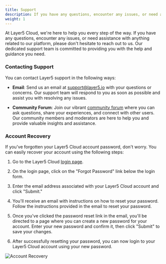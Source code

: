 ```yaml
---
title: Support
description: If you have any questions, encounter any issues, or need assistance with anything related to our platform, please don't hesitate to reach out to us.
weight: 1
---
```


At Layer5 Cloud, we're here to help you every step of the way. If you have any questions, encounter any issues, or need assistance with anything related to our platform, please don't hesitate to reach out to us. Our dedicated support team is committed to providing you with the help and guidance you need.

### Contacting Support

You can contact Layer5 support in the following ways:

- **Email**: Send us an email at [support@layer5.io](mailto:support@layer5.io) with your questions or concerns. Our support team will respond to you as soon as possible and assist you with resolving any issues.

- **Community Forum**: Join our vibrant [community forum](https://discuss.layer5.io/) where you can ask questions, share your experiences, and connect with other users. Our community members and moderators are here to help you and provide valuable insights and assistance.

### Account Recovery

If you've forgotten your Layer5 Cloud account password, don't worry. You can easily recover your account using the following steps:

1. Go to the Layer5 Cloud [login page](https://meshery.layer5.io/login).

2. On the login page, click on the "Forgot Password" link below the login form.

3. Enter the email address associated with your Layer5 Cloud account and click "Submit."

4. You'll receive an email with instructions on how to reset your password. Follow the instructions provided in the email to reset your password.

5. Once you've clicked the password reset link in the email, you'll be directed to a page where you can create a new password for your account. Enter your new password and confirm it, then click "Submit" to save your changes.

6. After successfully resetting your password, you can now login to your Layer5 Cloud account using your new password.

![Account Recovery](/cloud/getting-started/images/Slide49.svg)

